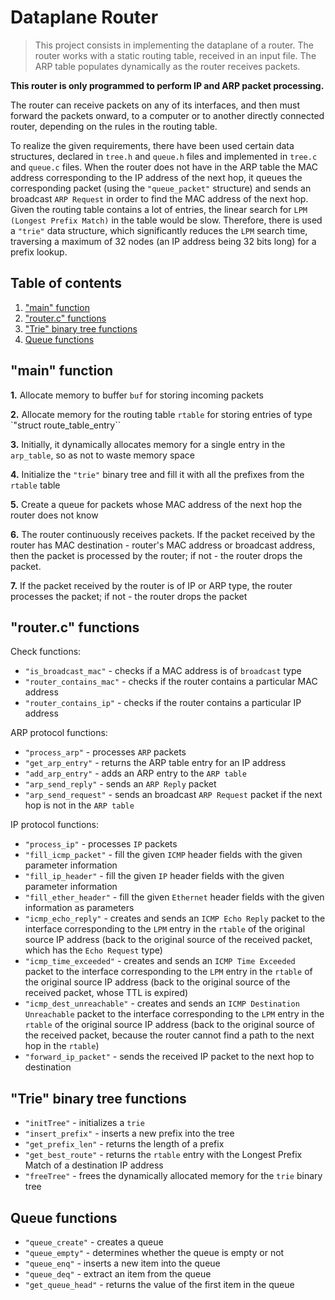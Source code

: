 # **Dataplane Router**

>This project consists in implementing the dataplane of a router.
The router works with a static routing table, received in an input file.
The ARP table populates dynamically as the router receives packets.

**This router is only programmed to perform IP and ARP packet processing.**

The router can receive packets on any of its interfaces, and then must forward the packets onward, 
to a computer or to another directly connected router, depending on the rules in the routing table.



To realize the given requirements, there have been used certain data structures, declared in
`tree.h` and `queue.h` files and implemented in `tree.c` and `queue.c` files.
When the router does not have in the ARP table the MAC address corresponding to the
IP address of the next hop, it queues the corresponding packet (using the `"queue_packet"` structure) and sends
an broadcast `ARP Request` in order to find the MAC address of the next hop.
Given the routing table contains a lot of entries, the linear search for
`LPM (Longest Prefix Match)` in the table would be slow. Therefore, there is used a
`"trie"` data structure, which significantly reduces the `LPM` search time,
traversing a maximum of 32 nodes (an IP address being 32 bits long) for a prefix lookup.


## **Table of contents**

1. ["main" function](#main-function)
2. ["router.c" functions](#routerc-functions)
3. ["Trie" binary tree functions](#trie-binary-tree-functions)
4. [Queue functions](#queue-functions)

## **"main" function**

**1.** Allocate memory to buffer `buf` for storing incoming packets

**2.** Allocate memory for the routing table `rtable` for storing entries of type `"struct route_table_entry``

**3.** Initially, it dynamically allocates memory for a single entry in the `arp_table`, so as not to waste memory space

**4.** Initialize the `"trie"` binary tree and fill it with all the prefixes from the `rtable` table

**5.** Create a queue for packets whose MAC address of the next hop the router does not know

**6.** The router continuously receives packets. If the packet received by the router has MAC destination - router's MAC address or broadcast address, then the packet is processed by the router; if not - the router drops the packet.

**7.** If the packet received by the router is of IP or ARP type, the router processes the packet; if not - the router drops the packet

## **"router.c" functions**

Check functions:
- `"is_broadcast_mac"` - checks if a MAC address is of `broadcast` type
- `"router_contains_mac"` - checks if the router contains a particular MAC address
- `"router_contains_ip"` - checks if the router contains a particular IP address

ARP protocol functions:

- `"process_arp"` - processes `ARP` packets
- `"get_arp_entry"` - returns the ARP table entry for an IP address
- `"add_arp_entry"` - adds an ARP entry to the `ARP table`
- `"arp_send_reply"` - sends an `ARP Reply` packet
- `"arp_send_request"` - sends an broadcast `ARP Request` packet if the next hop is not in the `ARP table`

IP protocol functions:
- `"process_ip"` - processes `IP` packets
- `"fill_icmp_packet"` - fill the given `ICMP` header fields with the given parameter information
- `"fill_ip_header"` - fill the given `IP` header fields with the given parameter information
- `"fill_ether_header"` - fill the given `Ethernet` header fields with the given information as parameters
- `"icmp_echo_reply"` - creates and sends an `ICMP Echo Reply` packet to the interface corresponding to the `LPM` entry in the `rtable` of the original source IP address (back to the original source of the received packet, which has the `Echo Request` type)
- `"icmp_time_exceeded"` - creates and sends an `ICMP Time Exceeded` packet to the interface corresponding to the `LPM` entry in the `rtable` of the original source IP address (back to the original source of the received packet, whose TTL is expired)
- `"icmp_dest_unreachable"` - creates and sends an `ICMP Destination Unreachable` packet to the interface corresponding to the `LPM` entry in the `rtable` of the original source IP address (back to the original source of the received packet, because the router cannot find a path to the next hop in the `rtable`)
- `"forward_ip_packet"` - sends the received IP packet to the next hop to destination

## **"Trie" binary tree functions**

- `"initTree"` - initializes a `trie`
- `"insert_prefix"` - inserts a new prefix into the tree
- `"get_prefix_len"` - returns the length of a prefix
- `"get_best_route"` - returns the `rtable` entry with the Longest Prefix Match of a destination IP address
- `"freeTree"` - frees the dynamically allocated memory for the `trie` binary tree

## **Queue functions**

- `"queue_create"` - creates a queue
- `"queue_empty"` - determines whether the queue is empty or not
- `"queue_enq"` - inserts a new item into the queue
- `"queue_deq"` - extract an item from the queue
- `"get_queue_head"` - returns the value of the first item in the queue
